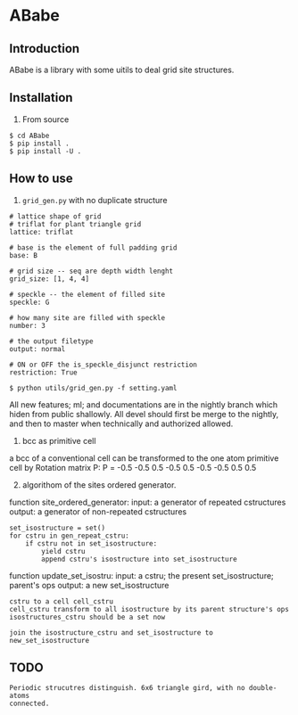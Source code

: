 # ABabe

## Introduction
ABabe is a library with some uitils to deal grid site
 structures.

## Installation
1. From source

```
$ cd ABabe
$ pip install .
$ pip install -U .
```

## How to use

1. `grid_gen.py` with no duplicate structure

```
# lattice shape of grid
# triflat for plant triangle grid
lattice: triflat

# base is the element of full padding grid
base: B

# grid size -- seq are depth width lenght
grid_size: [1, 4, 4]

# speckle -- the element of filled site
speckle: G

# how many site are filled with speckle
number: 3

# the output filetype
output: normal

# ON or OFF the is_speckle_disjunct restriction
restriction: True
```

```
$ python utils/grid_gen.py -f setting.yaml
```




All new features; ml; and documentations are in the 
nightly branch which hiden from public shallowly.
All devel should first be merge to the nightly, and 
then to master when technically and authorized allowed.

1. bcc as primitive cell

a bcc of a conventional cell can be transformed to the
one atom primitive cell by Rotation matrix P:
P = -0.5 -0.5  0.5
    -0.5  0.5 -0.5
    -0.5  0.5  0.5



2. algorithom of the sites ordered generator.

function site_ordered_generator:
    input: a generator of repeated cstructures
    output: a generator of non-repeated cstructures

    set_isostructure = set()
    for cstru in gen_repeat_cstru:
        if cstru not in set_isostructure:
            yield cstru
            append cstru's isostructure into set_isostructure

function update_set_isostru:
    input: a cstru; the present set_isostructure; parent's ops
    output: a new set_isostructure

    cstru to a cell cell_cstru
    cell_cstru transform to all isostructure by its parent structure's ops
    isostructures_cstru should be a set now

    join the isostructure_cstru and set_isostructure to new_set_isostructure

## TODO
    Periodic strucutres distinguish. 6x6 triangle gird, with no double-atoms
    connected.
